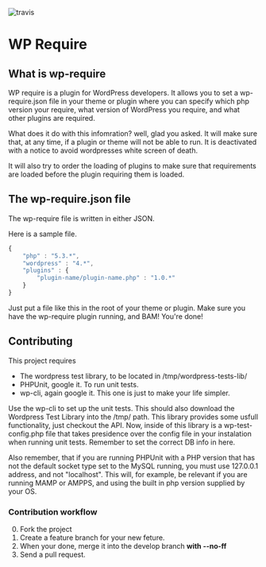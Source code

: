 ![travis](https://travis-ci.org/sigurdsvela/wp-require.svg)

# WP Require

## What is wp-require
WP require is a plugin for WordPress developers. It allows you to set a
wp-require.json file in your theme or plugin
where you can specify which php version your require, what version of WordPress
you require, and what other plugins are required.

What does it do with this infomration? well, glad you asked.
It will make sure that, at any time, if a plugin or theme will not be able to
run. It is deactivated with a notice
to avoid wordpresses white screen of death.

It will also try to order the loading of plugins to make sure
that requirements are loaded before the plugin requiring them is loaded.

## The wp-require.json file
The wp-require file is written in either JSON.

Here is a sample file.
```javascript
{
	"php" : "5.3.*",
	"wordpress" : "4.*",
	"plugins" : {
		"plugin-name/plugin-name.php" : "1.0.*"
	}
}
```

Just put a file like this in the root of your theme or plugin. Make sure you have the wp-require plugin running, and BAM! You're done!


## Contributing

This project requires
- The wordpress test library, to be located in /tmp/wordpress-tests-lib/
- PHPUnit, google it. To run unit tests.
- wp-cli, again google it. This one is just to make your life simpler.

Use the wp-cli to set up the unit tests. This should also download the Wordpress
Test Library into the /tmp/ path. This library provides some usfull functionality, just
checkout the API. Now, inside of this library is a wp-test-config.php file that takes presidence over
the config file in your instalation when running unit tests. Remember to set the correct DB info in here.

Also remember, that if you are running PHPUnit with a PHP version that has not the default socket type set
to the MySQL running, you must use 127.0.0.1 address, and not "localhost". This will, for example, be relevant
if you are running MAMP or AMPPS, and using the built in php version supplied by your OS.

### Contribution workflow

0. Fork the project
1. Create a feature branch for your new feture.
2. When your done, merge it into the develop branch **with --no-ff**
3. Send a pull request.